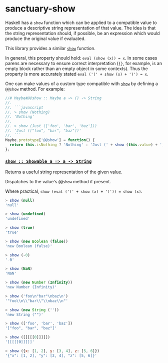 # sanctuary-show

Haskell has a `show` function which can be applied to a compatible value to
produce a descriptive string representation of that value. The idea is that
the string representation should, if possible, be an expression which would
produce the original value if evaluated.

This library provides a similar [`show`](#show) function.

In general, this property should hold: `eval (show (x)) = x`. In some cases
parens are necessary to ensure correct interpretation (`{}`, for example,
is an empty block rather than an empty object in some contexts). Thus the
property is more accurately stated `eval ('(' + show (x) + ')') = x`.

One can make values of a custom type compatible with [`show`](#show) by
defining a `@@show` method. For example:

```javascript
//# Maybe#@@show :: Maybe a ~> () -> String
//.
//. ```javascript
//. > show (Nothing)
//. 'Nothing'
//.
//. > show (Just (['foo', 'bar', 'baz']))
//. 'Just (["foo", "bar", "baz"])'
//. ```
Maybe.prototype['@@show'] = function() {
  return this.isNothing ? 'Nothing' : 'Just (' + show (this.value) + ')';
};
```

### <a name="show" href="https://github.com/sanctuary-js/sanctuary-show/blob/v1.0.0/index.js#L63">`show :: Showable a => a -⁠> String`</a>

Returns a useful string representation of the given value.

Dispatches to the value's `@@show` method if present.

Where practical, `show (eval ('(' + show (x) + ')')) = show (x)`.

```javascript
> show (null)
'null'

> show (undefined)
'undefined'

> show (true)
'true'

> show (new Boolean (false))
'new Boolean (false)'

> show (-0)
'-0'

> show (NaN)
'NaN'

> show (new Number (Infinity))
'new Number (Infinity)'

> show ('foo\n"bar"\nbaz\n')
'"foo\\n\\"bar\\"\\nbaz\\n"'

> show (new String (''))
'new String ("")'

> show (['foo', 'bar', 'baz'])
'["foo", "bar", "baz"]'

> show ([[[[[0]]]]])
'[[[[[0]]]]]'

> show ({x: [1, 2], y: [3, 4], z: [5, 6]})
'{"x": [1, 2], "y": [3, 4], "z": [5, 6]}'
```
